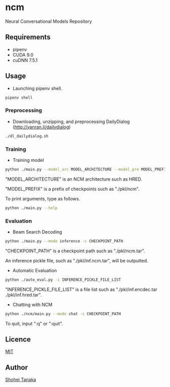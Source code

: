 # ncm
Neural Conversational Models Repository

## Requirements
- pipenv
- CUDA 9.0
- cuDNN 7.5.1

## Usage

- Launching pipenv shell.

```sh
pipenv shell
```

### Preprocessing

- Downloading, unzipping, and preprocessing DailyDialog (http://yanran.li/dailydialog)

```sh
./dl_dailydialog.sh
```

### Training

- Training model

```sh
python ./main.py --model_arc MODEL_ARCHITECTURE --model_pre MODEL_PREFIX
```

"MODEL_ARCHITECTURE" is an NCM architecture such as HRED.

"MODEL_PREFIX" is a prefix of checkpoints such as "./pkl/ncm".

To print arguments, type as follows.

```sh
python ./main.py --help
```

### Evaluation

- Beam Search Decoding

```sh
python ./main.py --mode inference -c CHECKPOINT_PATH
```

"CHECKPOINT_PATH" is a checkpoint path such as "./pkl/ncm.tar".

An inference pickle file, such as "./pkl/inf.ncm.tar", will be outputted.

- Automatic Evaluation

```sh
python ./auto_eval.py -i INFERENCE_PICKLE_FILE_LIST
```

"INFERENCE_PICKLE_FILE_LIST" is a file list such as "./pkl/inf.encdec.tar ./pkl/inf.hred.tar".

- Chatting with NCM

```sh
python ./ncm/main.py --mode chat -c CHECKPOINT_PATH
```

To quit, input ":q" or ":quit".

## Licence

[MIT](https://github.com/tcnksm/tool/blob/master/LICENCE)

## Author

[Shohei Tanaka](https://github.com/Tanasho0928)
